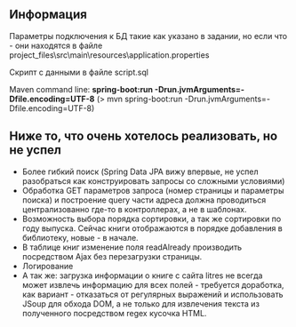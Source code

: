 ## Информация

Параметры подключения к БД такие как указано в задании, но если что - они находятся в файле
project_files\src\main\resources\application.properties

Скрипт с данными в файле script.sql

Maven command line: __spring-boot:run -Drun.jvmArguments=-Dfile.encoding=UTF-8__
(> mvn spring-boot:run -Drun.jvmArguments=-Dfile.encoding=UTF-8)

## Ниже то, что очень хотелось реализовать, но не успел

* Более гибкий поиск (Spring Data JPA вижу впервые, не успел разобраться как конструировать запросы со сложными условиями)
* Обработка GET параметров запроса (номер страницы и параметры поиска) и построение query части адреса должна проводиться централизованно где-то в контроллерах, а не в шаблонах.
* Возможность выбора порядка сортировки, а так же сортировки по году выпуска. Сейчас книги отображаются в порядке добавления в библиотеку, новые - в начале.
* В таблице книг изменение поля readAlready производить посредством Ajax без перезагрузки страницы.
* Логирование
* А так же: загрузка информации о книге с сайта litres не всегда может извлечь информацию для всех полей - требуется доработка, как вариант - отказаться от регулярных выражений и использовать JSoup для обхода DOM, а не только для извлечения текста из полученного посредством regex кусочка HTML.



